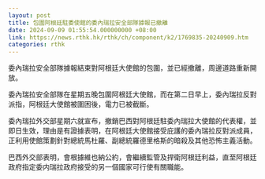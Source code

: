 ```yaml
---
layout: post
title: 包圍阿根廷駐委使館的委內瑞拉安全部隊據報已撤離
date: 2024-09-09 01:55:54.000000000 +08:00
link: https://news.rthk.hk/rthk/ch/component/k2/1769835-20240909.htm
categories: rthk
---
```


委內瑞拉安全部隊據報結束對阿根廷大使館的包圍，並已經撤離，周邊道路重新開放。

委內瑞拉安全部隊在星期五晚包圍阿根廷大使館，而在第二日早上，委內瑞拉反對派指，阿根廷大使館被圍困後，電力已被截斷。

委內瑞拉外交部星期六就宣布，撤銷巴西對阿根廷駐委內瑞拉大使館的代表權，並即日生效，理由是有證據表明，在阿根廷大使館接受庇護的委內瑞拉反對派成員，正利用使館策劃針對總統馬杜羅、副總統羅德里格斯的暗殺及其他恐怖主義活動。

巴西外交部表明，會根據維也納公約，會繼續監管及捍衛阿根廷利益，直至阿根廷政府指定委内瑞拉政府接受的另一個國家可行使有關職能。
